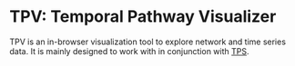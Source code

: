 [TPS]: https://github.com/koksal/tps

# TPV: Temporal Pathway Visualizer

TPV is an in-browser visualization tool to explore network and time series data. It is mainly designed to work with in conjunction with [TPS].
